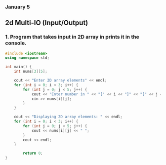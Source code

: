 ### January 5

## 2d Multi-IO (Input/Output)

### 1. Program that takes input in 2D array in prints it in the console.

```cpp
#include <iostream>
using namespace std;

int main() {
    int nums[3][5];

    cout << "Enter 2D array elements" << endl;
    for (int i = 0; i < 3; i++) {
        for (int j = 0; j < 5; j++) {
            cout << "Enter number in " << "[" << i << "]" << "[" << j << "]: " ;
            cin >> nums[i][j];
        }
    }

    cout << "Displaying 2D array elements: " << endl;
    for (int i = 0; i < 3; i++) {
        for (int j = 0; j < 5; j++) {
            cout << nums[i][j] << " ";
        }
        cout << endl;
    }

        return 0;
}
```

